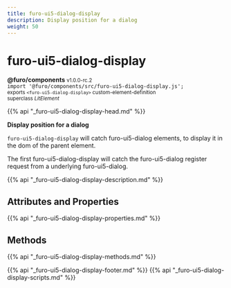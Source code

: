 ```yaml
---
title: furo-ui5-dialog-display
description: Display position for a dialog
weight: 50
---
```


# furo-ui5-dialog-display
**@furo/components** <small>v1.0.0-rc.2</small>
<br>`import '@furo/components/src/furo-ui5-dialog-display.js';`<small>
<br>exports `<furo-ui5-dialog-display>` custom-element-definition
<br>superclass *LitElement*</small>

{{% api "_furo-ui5-dialog-display-head.md" %}}

**Display position for a dialog**

`furo-ui5-dialog-display` will catch furo-ui5-dialog elements, to display it in the dom of the parent element.

The first furo-ui5-dialog-display will catch the furo-ui5-dialog register request from a underlying furo-ui5-dialog.

{{% api "_furo-ui5-dialog-display-description.md" %}}


## Attributes and Properties
{{% api "_furo-ui5-dialog-display-properties.md" %}}



## Methods
{{% api "_furo-ui5-dialog-display-methods.md" %}}





{{% api "_furo-ui5-dialog-display-footer.md" %}}
{{% api "_furo-ui5-dialog-display-scripts.md" %}}
